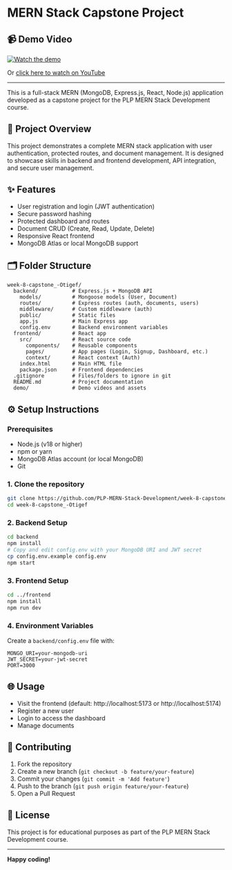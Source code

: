 # MERN Stack Capstone Project

## 📹 Demo Video

[![Watch the demo](https://img.youtube.com/vi/Dwl7BNTrsZI/0.jpg)](https://youtu.be/Dwl7BNTrsZI)

Or [click here to watch on YouTube](https://youtu.be/Dwl7BNTrsZI)

---

This is a full-stack MERN (MongoDB, Express.js, React, Node.js) application developed as a capstone project for the PLP MERN Stack Development course.

## 🚀 Project Overview
This project demonstrates a complete MERN stack application with user authentication, protected routes, and document management. It is designed to showcase skills in backend and frontend development, API integration, and secure user management.

## ✨ Features
- User registration and login (JWT authentication)
- Secure password hashing
- Protected dashboard and routes
- Document CRUD (Create, Read, Update, Delete)
- Responsive React frontend
- MongoDB Atlas or local MongoDB support

## 🗂️ Folder Structure
```
week-8-capstone_-Otigef/
  backend/           # Express.js + MongoDB API
    models/          # Mongoose models (User, Document)
    routes/          # Express routes (auth, documents, users)
    middleware/      # Custom middleware (auth)
    public/          # Static files
    app.js           # Main Express app
    config.env       # Backend environment variables
  frontend/          # React app
    src/             # React source code
      components/    # Reusable components
      pages/         # App pages (Login, Signup, Dashboard, etc.)
      context/       # React context (Auth)
    index.html       # Main HTML file
    package.json     # Frontend dependencies
  .gitignore         # Files/folders to ignore in git
  README.md          # Project documentation
  demo/              # Demo videos and assets
```

## ⚙️ Setup Instructions

### Prerequisites
- Node.js (v18 or higher)
- npm or yarn
- MongoDB Atlas account (or local MongoDB)
- Git

### 1. Clone the repository
```sh
git clone https://github.com/PLP-MERN-Stack-Development/week-8-capstone_-Otigef.git
cd week-8-capstone_-Otigef
```

### 2. Backend Setup
```sh
cd backend
npm install
# Copy and edit config.env with your MongoDB URI and JWT secret
cp config.env.example config.env
npm start
```

### 3. Frontend Setup
```sh
cd ../frontend
npm install
npm run dev
```

### 4. Environment Variables
Create a `backend/config.env` file with:
```
MONGO_URI=your-mongodb-uri
JWT_SECRET=your-jwt-secret
PORT=3000
```

## 🌐 Usage
- Visit the frontend (default: http://localhost:5173 or http://localhost:5174)
- Register a new user
- Login to access the dashboard
- Manage documents

## 🤝 Contributing
1. Fork the repository
2. Create a new branch (`git checkout -b feature/your-feature`)
3. Commit your changes (`git commit -m 'Add feature'`)
4. Push to the branch (`git push origin feature/your-feature`)
5. Open a Pull Request

## 📄 License
This project is for educational purposes as part of the PLP MERN Stack Development course.

---

**Happy coding!** 